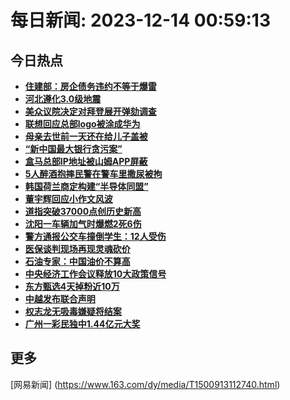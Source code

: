 
# 每日新闻: 2023-12-14 00:59:13
## 今日热点

- **[住建部：房企债务违约不等于爆雷](https://www.163.com/search?keyword=%E4%BD%8F%E5%BB%BA%E9%83%A8%EF%BC%9A%E6%88%BF%E4%BC%81%E5%80%BA%E5%8A%A1%E8%BF%9D%E7%BA%A6%E4%B8%8D%E7%AD%89%E4%BA%8E%E7%88%86%E9%9B%B7)**
- **[河北遵化3.0级地震](https://www.163.com/search?keyword=%E6%B2%B3%E5%8C%97%E9%81%B5%E5%8C%963.0%E7%BA%A7%E5%9C%B0%E9%9C%87)**
- **[美众议院决定对拜登展开弹劾调查](https://www.163.com/search?keyword=%E7%BE%8E%E4%BC%97%E8%AE%AE%E9%99%A2%E5%86%B3%E5%AE%9A%E5%AF%B9%E6%8B%9C%E7%99%BB%E5%B1%95%E5%BC%80%E5%BC%B9%E5%8A%BE%E8%B0%83%E6%9F%A5)**
- **[联想回应总部logo被涂成华为](https://www.163.com/search?keyword=%E8%81%94%E6%83%B3%E5%9B%9E%E5%BA%94%E6%80%BB%E9%83%A8logo%E8%A2%AB%E6%B6%82%E6%88%90%E5%8D%8E%E4%B8%BA)**
- **[母亲去世前一天还在给儿子盖被](https://www.163.com/search?keyword=%E6%AF%8D%E4%BA%B2%E5%8E%BB%E4%B8%96%E5%89%8D%E4%B8%80%E5%A4%A9%E8%BF%98%E5%9C%A8%E7%BB%99%E5%84%BF%E5%AD%90%E7%9B%96%E8%A2%AB)**
- **[“新中国最大银行贪污案”](https://www.163.com/search?keyword=%E2%80%9C%E6%96%B0%E4%B8%AD%E5%9B%BD%E6%9C%80%E5%A4%A7%E9%93%B6%E8%A1%8C%E8%B4%AA%E6%B1%A1%E6%A1%88%E2%80%9D)**
- **[盒马总部IP地址被山姆APP屏蔽](https://www.163.com/search?keyword=%E7%9B%92%E9%A9%AC%E6%80%BB%E9%83%A8IP%E5%9C%B0%E5%9D%80%E8%A2%AB%E5%B1%B1%E5%A7%86APP%E5%B1%8F%E8%94%BD)**
- **[5人醉酒抱摔民警在警车里撒尿被拘](https://www.163.com/search?keyword=5%E4%BA%BA%E9%86%89%E9%85%92%E6%8A%B1%E6%91%94%E6%B0%91%E8%AD%A6%E5%9C%A8%E8%AD%A6%E8%BD%A6%E9%87%8C%E6%92%92%E5%B0%BF%E8%A2%AB%E6%8B%98)**
- **[韩国荷兰商定构建“半导体同盟”](https://www.163.com/search?keyword=%E9%9F%A9%E5%9B%BD%E8%8D%B7%E5%85%B0%E5%95%86%E5%AE%9A%E6%9E%84%E5%BB%BA%E2%80%9C%E5%8D%8A%E5%AF%BC%E4%BD%93%E5%90%8C%E7%9B%9F%E2%80%9D)**
- **[董宇辉回应小作文风波](https://www.163.com/search?keyword=%E8%91%A3%E5%AE%87%E8%BE%89%E5%9B%9E%E5%BA%94%E5%B0%8F%E4%BD%9C%E6%96%87%E9%A3%8E%E6%B3%A2)**
- **[道指突破37000点创历史新高](https://www.163.com/search?keyword=%E9%81%93%E6%8C%87%E7%AA%81%E7%A0%B437000%E7%82%B9%E5%88%9B%E5%8E%86%E5%8F%B2%E6%96%B0%E9%AB%98)**
- **[沈阳一车辆加气时爆燃2死6伤](https://www.163.com/search?keyword=%E6%B2%88%E9%98%B3%E4%B8%80%E8%BD%A6%E8%BE%86%E5%8A%A0%E6%B0%94%E6%97%B6%E7%88%86%E7%87%832%E6%AD%BB6%E4%BC%A4)**
- **[警方通报公交车撞倒学生：12人受伤](https://www.163.com/search?keyword=%E8%AD%A6%E6%96%B9%E9%80%9A%E6%8A%A5%E5%85%AC%E4%BA%A4%E8%BD%A6%E6%92%9E%E5%80%92%E5%AD%A6%E7%94%9F%EF%BC%9A12%E4%BA%BA%E5%8F%97%E4%BC%A4)**
- **[医保谈判现场再现灵魂砍价](https://www.163.com/search?keyword=%E5%8C%BB%E4%BF%9D%E8%B0%88%E5%88%A4%E7%8E%B0%E5%9C%BA%E5%86%8D%E7%8E%B0%E7%81%B5%E9%AD%82%E7%A0%8D%E4%BB%B7)**
- **[石油专家：中国油价不算高](https://www.163.com/search?keyword=%E7%9F%B3%E6%B2%B9%E4%B8%93%E5%AE%B6%EF%BC%9A%E4%B8%AD%E5%9B%BD%E6%B2%B9%E4%BB%B7%E4%B8%8D%E7%AE%97%E9%AB%98)**
- **[中央经济工作会议释放10大政策信号](https://www.163.com/search?keyword=%E4%B8%AD%E5%A4%AE%E7%BB%8F%E6%B5%8E%E5%B7%A5%E4%BD%9C%E4%BC%9A%E8%AE%AE%E9%87%8A%E6%94%BE10%E5%A4%A7%E6%94%BF%E7%AD%96%E4%BF%A1%E5%8F%B7)**
- **[东方甄选4天掉粉近10万](https://www.163.com/search?keyword=%E4%B8%9C%E6%96%B9%E7%94%84%E9%80%894%E5%A4%A9%E6%8E%89%E7%B2%89%E8%BF%9110%E4%B8%87)**
- **[中越发布联合声明](https://www.163.com/search?keyword=%E4%B8%AD%E8%B6%8A%E5%8F%91%E5%B8%83%E8%81%94%E5%90%88%E5%A3%B0%E6%98%8E)**
- **[权志龙无吸毒嫌疑将结案](https://www.163.com/search?keyword=%E6%9D%83%E5%BF%97%E9%BE%99%E6%97%A0%E5%90%B8%E6%AF%92%E5%AB%8C%E7%96%91%E5%B0%86%E7%BB%93%E6%A1%88)**
- **[广州一彩民独中1.44亿元大奖](https://www.163.com/search?keyword=%E5%B9%BF%E5%B7%9E%E4%B8%80%E5%BD%A9%E6%B0%91%E7%8B%AC%E4%B8%AD1.44%E4%BA%BF%E5%85%83%E5%A4%A7%E5%A5%96)**

## 更多
[网易新闻] (https://www.163.com/dy/media/T1500913112740.html)
